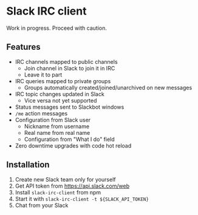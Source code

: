 Slack IRC client
================

Work in progress. Proceed with caution.



Features
--------

  * IRC channels mapped to public channels
    * Join channel in Slack to join it in IRC
    * Leave it to part
  * IRC queries mapped to private groups
    * Groups automatically created/joined/unarchived on new messages
  * IRC topic changes updated in Slack
    * Vice versa not yet supported
  * Status messages sent to Slackbot windows
  * `/me` action messages
  * Configuration from Slack user
    * Nickname from username
    * Real name from real name
    * Configuration from "What I do" field
  * Zero downtime upgrades with code hot reload


Installation
------------

  1. Create new Slack team only for yourself
  2. Get API token from https://api.slack.com/web
  3. Install `slack-irc-client` from npm
  4. Start it with `slack-irc-client -t ${SLACK_API_TOKEN}`
  5. Chat from your Slack
